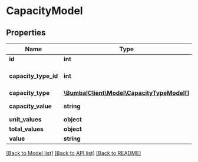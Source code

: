 # CapacityModel

## Properties
Name | Type | Description | Notes
------------ | ------------- | ------------- | -------------
**id** | **int** | Unique ID | 
**capacity_type_id** | **int** | id for capacity type | [optional] 
**capacity_type** | [**\BumbalClient\Model\CapacityTypeModel[]**](CapacityTypeModel.md) |  | [optional] 
**capacity_value** | **string** | Capacity value | [optional] 
**unit_values** | **object** |  | [optional] 
**total_values** | **object** |  | [optional] 
**value** | **string** | Value | [optional] 

[[Back to Model list]](../README.md#documentation-for-models) [[Back to API list]](../README.md#documentation-for-api-endpoints) [[Back to README]](../README.md)


